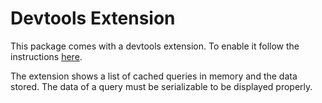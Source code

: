# Devtools Extension

This package comes with a devtools extension. To enable it follow the instructions [here](https://docs.flutter.dev/tools/devtools/extensions).

The extension shows a list of cached queries in memory and the data stored. The data of a query must be serializable to be displayed properly.

